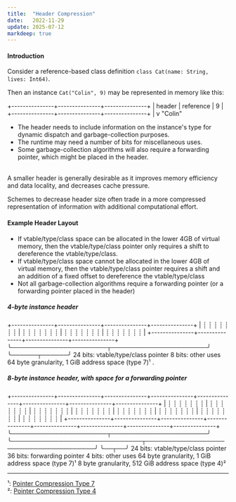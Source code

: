```yaml
---
title:  "Header Compression"
date:   2022-11-29
update: 2025-07-12
markdeep: true
---
```


#### Introduction

Consider a reference-based class definition `class Cat(name: String, lives: Int64)`.

Then an instance `Cat("Colin", 9)` may be represented in memory like this:

<div class="diagram">
 +---------------+---------------+---------------+
 | header        | reference     |             9 |
 +---------------+---------------+---------------+
                         |
                         v
                      "Colin"
</div>

- The header needs to include information on the instance's type for dynamic dispatch and garbage-collection purposes.
- The runtime may need a number of bits for miscellaneous uses.
- Some garbage-collection algorithms will also require a forwarding pointer, which might be placed in the header. 

\
A smaller header is generally desirable as it improves memory efficiency and data locality, and decreases cache pressure.

Schemes to decrease header size often trade in a more compressed representation of information with additional computational effort. 

#### Example Header Layout

- If vtable/type/class space can be allocated in the lower 4GB of virtual memory,
  then the vtable/type/class pointer only requires a shift to dereference the vtable/type/class.
- If vtable/type/class space cannot be allocated in the lower 4GB of virtual memory,
  then the vtable/type/class pointer requires a shift and an addition of a fixed offset to dereference the vtable/type/class
- Not all garbage-collection algorithms require a forwarding pointer (or a forwarding pointer placed in the header)

##### 4-byte instance header

<div class="diagram">
 +---------------+---------------+---------------+---------------+
 | ┊ ┊ ┊ ┊ ┊ ┊ ┊ | ┊ ┊ ┊ ┊ ┊ ┊ ┊ | ┊ ┊ ┊ ┊ ┊ ┊ ┊ | ┊ ┊ ┊ ┊ ┊ ┊ ┊ |
 +---------------+---------------+---------------+---------------+
  ╰──────────────────────┬──────────────────────╯ ╰──────┬──────╯
     24 bits: vtable/type/class pointer                  8 bits: other uses                  
     64 byte granularity, 1 GiB address space (type 7)¹                                                                          .
</div>

##### 8-byte instance header, with space for a forwarding pointer

<div class="diagram">
 +---------------+---------------+---------------+---------------+---------------+---------------+---------------+---------------+
 | ┊ ┊ ┊ ┊ ┊ ┊ ┊ | ┊ ┊ ┊ ┊ ┊ ┊ ┊ | ┊ ┊ ┊ ┊ ┊ ┊ ┊ | ┊ ┊ ┊ ┊ ┊ ┊ ┊ | ┊ ┊ ┊ ┊ ┊ ┊ ┊ | ┊ ┊ ┊ ┊ ┊ ┊ ┊ | ┊ ┊ ┊ ┊ ┊ ┊ ┊ | ┊ ┊ ┊ ┊ ┊ ┊ ┊ |
 +---------------+---------------+---------------+---------------+---------------+---------------+---------------+---------------+
  ╰──────────────────────┬──────────────────────╯ ╰──────────────────────────────┬──────────────────────────────────────╯ ╰──┬──╯
     24 bits: vtable/type/class pointer                    36 bits: forwarding pointer                          4 bits: other uses                  
     64 byte granularity, 1 GiB address space (type 7)¹   8 byte granularity, 512 GiB address space (type 4)²
</div>

---
¹: [Pointer Compression Type 7](pointer-compression#type-7-vtabletypeclass-reference-64-byte-granularity-1-gib-address-space)<br/>
²: [Pointer Compression Type 4](pointer-compression#type-4-normal-reference-8-byte-granularity-512-gib-address-space)
